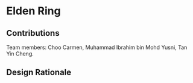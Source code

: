 # Elden Ring

## Contributions
Team members: Choo Carmen, Muhammad Ibrahim bin Mohd Yusni, Tan Yin Cheng. 

## Design Rationale